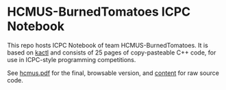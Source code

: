# HCMUS-BurnedTomatoes ICPC Notebook

This repo hosts ICPC Notebook of team HCMUS-BurnedTomatoes. It is based on [kactl](https://github.com/kth-competitive-programming/kactl) and consists of 25 pages of copy-pasteable C++ code, for use in ICPC-style programming competitions.

See [hcmus.pdf](./hcmus.pdf) for the final, browsable version, and [content](./content/) for raw source code.
